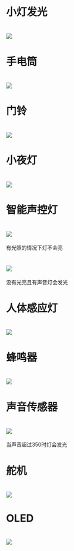 # 小灯发光
# ![](2E9AA3C20610AC1F69D94112B5A5C698.png)

# 手电筒
# ![](FE727B82782280CF669F4F241B8CB24E.png)

# 门铃
# ![](2DD3F9D3C611AD7CC6134CFCBCF404ED.png)

# 小夜灯
# ![](F97DC06A973D589C2AC6B34ADF32DE80.png)

# 智能声控灯
# ![](1D60F7BC0D3D63BFE72E9040CFF8C29F.png)
有光照的情况下灯不会亮
# ![](E47F5D4FBA0C9950CA050656CF63E66D.png)
没有光亮且有声音灯会发光

# 人体感应灯
# ![](IMG_0595.JPG)

# 蜂鸣器
# ![](0D736356562F4FA7B8ECF9DD538489C1.png)

# 声音传感器
# ![](7D0DC36654C9C9803D1EAC02E6C7CEE3.png)
当声音超过350时灯会发光

# 舵机
# ![](A92C6CA40A2C615EB75B4DFE4457EF82.png)

# OLED
# ![](4D554B2DF6E2436C1B2DA8714F5CC71D.png)
